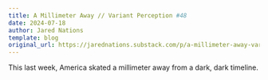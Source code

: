 ```yaml
---
title: A Millimeter Away // Variant Perception #48
date: 2024-07-18
author: Jared Nations
template: blog
original_url: https://jarednations.substack.com/p/a-millimeter-away-variant-perception
---
```


This last week, America skated a millimeter away from a dark, dark timeline.